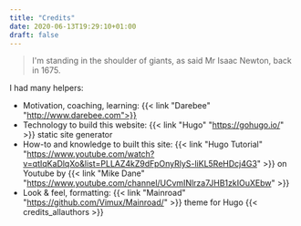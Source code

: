 ```yaml
---
title: "Credits"
date: 2020-06-13T19:29:10+01:00
draft: false
---
```


> I'm standing in the shoulder of giants, as said Mr Isaac Newton, back in 1675.

<!--more-->

I had many helpers:
* Motivation, coaching, learning: {{< link "Darebee" "http://www.darebee.com">}}
* Technology to build this website: {{< link "Hugo" "https://gohugo.io/" >}} static site generator
* How-to and knowledge to built this site: {{< link "Hugo Tutorial" "https://www.youtube.com/watch?v=qtIqKaDlqXo&list=PLLAZ4kZ9dFpOnyRlyS-liKL5ReHDcj4G3" >}}
on Youtube by {{< link "Mike Dane" "https://www.youtube.com/channel/UCvmINlrza7JHB1zkIOuXEbw" >}}
* Look & feel, formatting: {{< link "Mainroad" "https://github.com/Vimux/Mainroad/" >}} theme for Hugo
{{< credits_allauthors >}}
